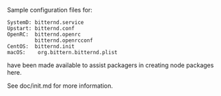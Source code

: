 Sample configuration files for:
```
SystemD: bitternd.service
Upstart: bitternd.conf
OpenRC:  bitternd.openrc
         bitternd.openrcconf
CentOS:  bitternd.init
macOS:    org.bittern.bitternd.plist
```
have been made available to assist packagers in creating node packages here.

See doc/init.md for more information.
